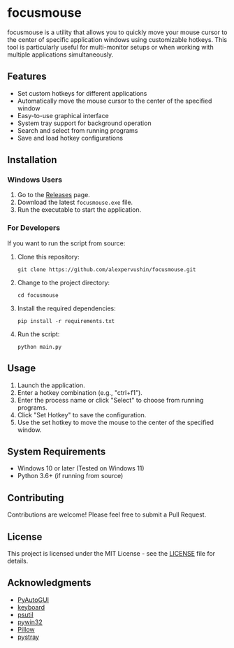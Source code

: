 # focusmouse

focusmouse is a utility that allows you to quickly move your mouse cursor to the center of specific application windows using customizable hotkeys. This tool is particularly useful for multi-monitor setups or when working with multiple applications simultaneously.

## Features

- Set custom hotkeys for different applications
- Automatically move the mouse cursor to the center of the specified window
- Easy-to-use graphical interface
- System tray support for background operation
- Search and select from running programs
- Save and load hotkey configurations

## Installation

### Windows Users

1. Go to the [Releases](https://github.com/alexpervushin/focusmouse/releases) page.
2. Download the latest `focusmouse.exe` file.
3. Run the executable to start the application.

### For Developers

If you want to run the script from source:

1. Clone this repository:
   ```
   git clone https://github.com/alexpervushin/focusmouse.git
   ```
2. Change to the project directory:
   ```
   cd focusmouse
   ```
3. Install the required dependencies:
   ```
   pip install -r requirements.txt
   ```
4. Run the script:
   ```
   python main.py
   ```

## Usage

1. Launch the application.
2. Enter a hotkey combination (e.g., "ctrl+f1").
3. Enter the process name or click "Select" to choose from running programs.
4. Click "Set Hotkey" to save the configuration.
5. Use the set hotkey to move the mouse to the center of the specified window.

## System Requirements

- Windows 10 or later (Tested on Windows 11)
- Python 3.6+ (if running from source)

## Contributing

Contributions are welcome! Please feel free to submit a Pull Request.

## License

This project is licensed under the MIT License - see the [LICENSE](LICENSE) file for details.

## Acknowledgments

- [PyAutoGUI](https://pyautogui.readthedocs.io/)
- [keyboard](https://github.com/boppreh/keyboard)
- [psutil](https://github.com/giampaolo/psutil)
- [pywin32](https://github.com/mhammond/pywin32)
- [Pillow](https://python-pillow.org/)
- [pystray](https://github.com/moses-palmer/pystray)
